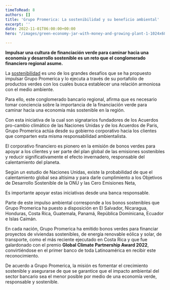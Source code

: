 ```yaml
---
timeToRead: 8
authors: []
title: 'Grupo Promerica: La sostenibilidad y su beneficio ambiental'
excerpt: ''
date: 2022-11-01T06:00:00+00:00
hero: "/images/green-economy-jar-with-money-and-growing-plant-1-1024x683.jpg"

---
```

**Impulsar una cultura de financiación verde para caminar hacia una economía y desarrollo sostenible es un reto que el conglomerado financiero regional asume.**

La [sostenibilidad](https://www.santander.com/es/stories/-bancaresponsable) es uno de los grandes desafíos que se ha propuesto impulsar Grupo Promerica y lo ejecuta a través de su portafolio de productos verdes con los cuales busca establecer una relación armoniosa con el medio ambiente.

Para ello, este conglomerado bancario regional, afirma que es necesario tomar conciencia sobre la importancia de la financiación verde para caminar hacia una economía más sostenible en la región.

Con esta iniciativa de la cual son signatarios fundadores de los Acuerdos pro-cambio climático de las Naciones Unidas y de los Acuerdos de Paris, Grupo Promerica actúa desde su gobierno corporativo hacia los clientes que comparten esta misma responsabilidad ambientalista.

El corporativo financiero es pionero en la emisión de bonos verdes para apoyar a los clientes y ser parte del plan global de las emisiones sostenibles y reducir significativamente el efecto invernadero, responsable del calentamiento del planeta.

Según un estudio de Naciones Unidas, existe la probabilidad de que el calentamiento global sea altísima y para darle cumplimiento a los Objetivos de Desarrollo Sostenible de la ONU y las Cero Emisiones Neta,

Es importante apoyar estas iniciativas desde una banca responsable.

Parte de este impulso ambiental corresponde a los bonos sostenibles que Grupo Promerica ha puesto a disposición en El Salvador, Nicaragua, Honduras, Costa Rica, Guatemala, Panamá, República Dominicana, Ecuador e Islas Caimán.

En cada nación, Grupo Promerica ha emitido bonos verdes para financiar proyectos de viviendas sostenibles, de energía renovable eólica y solar, de transporte, como el más reciente ejecutado en Costa Rica y que fue galardonado con el premio **Global Climate Partnership Award 2022**, convirtiéndose en el primer banco de toda Latinoamérica en recibir este reconocimiento.

De acuerdo a Grupo Promerica, la misión es fomentar el crecimiento sostenible y asegurarse de que se garantice que el impacto ambiental del sector bancario sea el menor posible por medio de una economía verde, responsable y sostenible.